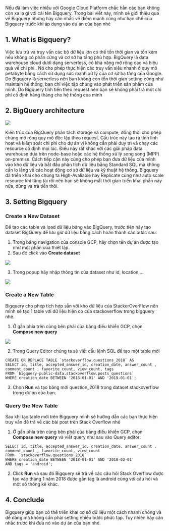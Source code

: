 Nếu đã làm việc nhiều với Google Cloud Platform chắc hẳn các bạn không còn xa lạ gì với cái tên Bigquery. Trong bài viết này, mình sẽ giới thiệu qua về Bigquery nhưng hãy cân nhắc về điểm mạnh cũng như hạn chế của Bigquery trước khi áp dụng vào dự án của bạn nhé
## 1. What is Bigquery?

Việc lưu trữ và truy vấn các bộ dữ liệu lớn có thể tốn thời gian và tốn kém nếu không có phần cứng và cơ sở hạ tầng phù hợp. BigQuery là data warehouse cloud dưới dạng serverless, có khả năng mở rộng cao và hiệu quả về chi phí . Nó cho phép thực hiện các truy vấn siêu nhanh ở quy mô petabyte bằng cách sử dụng sức mạnh xử lý của cơ sở hạ tầng của Google. Do Bigquery là serverless nên bạn không còn tốn thời gian setting cũng như maintain hệ thống, bạn chỉ việc tập chung vào phát triển sản phẩm của mình. Do Bigquery tính tiền theo request nên bạn sẽ không phải trả một chi phí cố định hàng tháng cho hệ thống của mình

## 2. BigQuery architecture


![](https://images.viblo.asia/fe5607b7-38b9-460f-b94c-043afdfbdd46.jpg)

Kiến trúc của BigQuery phân tách storage và compute, đồng thời cho phép chúng mở rộng quy mô độc lập theo request. Cấu trúc này tạo ra tính linh hoạt và kiểm soát chi phí cho dự án vì không cần phải duy trì và chạy các resource cố định mọi lúc. Điều này rất khác với các giải pháp data warehouse dựa trên node-base hoặc các hệ thống xử lý song song (MPP) on-premise. Cách tiếp cận này cũng cho phép bạn  đưa dữ liệu của mình vào kho dữ liệu và bắt đầu phân tích dữ liệu bằng Standard SQL mà không cần lo lắng về các hoạt động cơ sở dữ liệu và kỹ thuật hệ thống. Bigquery đã triển khai cho chúng ta High-Avaliable hay Replicate cũng như auto scale resource khi tăng tải rồi nên bạn sẽ không mất thời gian triển khai phần này nữa, dùng và trả tiền thôi.

## 3. Setting Bigquery

### Create a New Dataset

Để tạo các table và load dữ liệu bảng vào BigQuery, trước tiên hãy tạo dataset BigQuery để lưu giữ dữ liệu bằng cách hoàn thành các bước sau:

1. Trong bảng navigation của console GCP, hãy chọn tên dự án được tạo như một phần của thiết lập.
2. Sau đó click vào **Create dataset**

![](https://images.viblo.asia/d501074f-5ad3-41bd-a1b5-d6eae378416b.png)

3. Trong popup hãy nhập thông tin của dataset như id, location,...

![](https://images.viblo.asia/5bf34af8-c3be-497e-82d5-2ff45b6f5fc1.png)

### Create a New Table

Bigquery cho phép tích hợp sẵn với kho dữ liệu của StackerOverFlow nên mình sẽ tạo 1 table với dữ liệu hiện có của stackoverflow trong bigquery nhé.

1. Ở gần phía trên cùng bên phải của bảng điều khiển GCP, chọn **Compose new query**

![](https://images.viblo.asia/5db034e6-4db8-4938-9dd8-2995599c31c9.png)

2. Trong Query Editor chúng ta sẽ viết cấu lệnh SQL để tạo một table mới

```mysql
CREATE OR REPLACE TABLE `stackoverflow.questions_2018` AS
SELECT id, title, accepted_answer_id, creation_date, answer_count , comment_count , favorite_count, view_count, tags
FROM `bigquery-public-data.stackoverflow.posts_questions`
WHERE creation_date BETWEEN '2018-01-01' AND '2019-01-01';
```

3. Chọn **Run**  và tạo bảng mới question_2018 trong dataset stackoverflow trong dự án của bạn.

### Query the New Table

Sau khi tạo table mới trên Bigquery mình sẽ hướng dẫn các bạn thực hiện truy vấn để trả về các bài post trên Stack Overflow nhé

1. Ở gần phía trên cùng bên phải của bảng điều khiển GCP, chọn **Compose new query** và viết query như sau vào Query editor:

```mysql
SELECT id, title, accepted_answer_id, creation_date, answer_count , comment_count , favorite_count, view_count 
FROM  `stackoverflow.questions_2018` 
WHERE creation_date BETWEEN '2018-01-01' AND '2018-02-01'
AND tags = 'android';
```

2. Click **Run** và sau đó Bigquery sẽ trả về các câu hỏi Stack Overflow được tạo vào tháng 1 năm 2018 được gắn tag là android cùng với câu hỏi và một số thống kê khác.

## 4. Conclude

Bigquery giúp bạn có thể triển khai cơ sở dữ liệu một cách nhanh chóng và dễ dàng mà không cần phải setting nhiều bước phức tạp. Tuy nhiên hãy cân nhắc trước khi đưa nó vào dự án của bạn nhé.